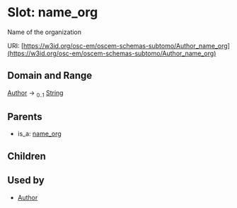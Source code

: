 
# Slot: name_org

Name of the organization

URI: [https://w3id.org/osc-em/oscem-schemas-subtomo/Author_name_org](https://w3id.org/osc-em/oscem-schemas-subtomo/Author_name_org)


## Domain and Range

[Author](Author.md) &#8594;  <sub>0..1</sub> [String](types/String.md)

## Parents

 *  is_a: [name_org](name_org.md)

## Children


## Used by

 * [Author](Author.md)
